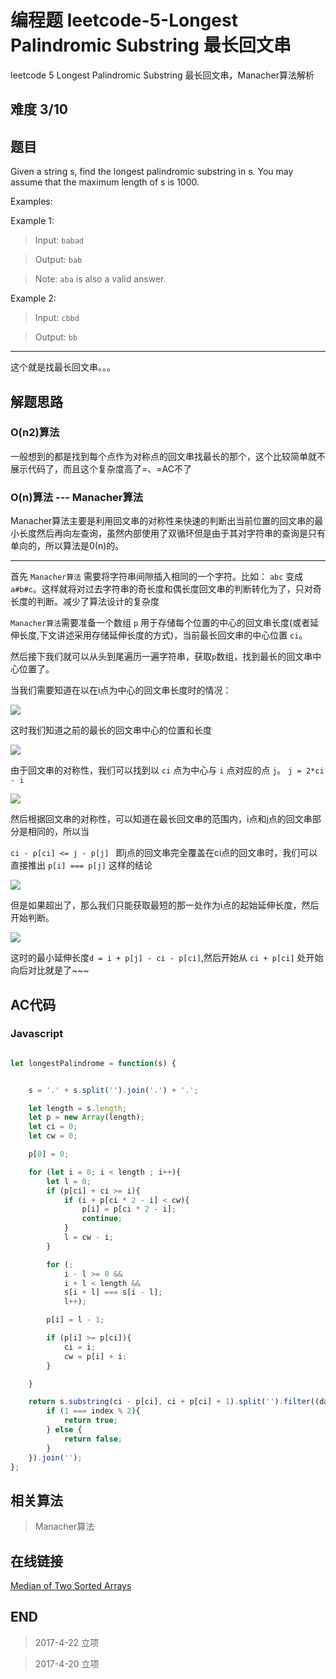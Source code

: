 # 编程题 leetcode-5-Longest Palindromic Substring 最长回文串

leetcode 5 Longest Palindromic Substring 最长回文串，Manacher算法解析

## 难度 3/10

## 题目

Given a string s, find the longest palindromic substring in s. You may assume that the maximum length of s is 1000.

Examples:

Example 1:
>   Input: `babad`

>   Output: `bab`

>   Note: `aba` is also a valid answer.

Example 2:
>   Input: `cbbd`

>   Output: `bb`

---

这个就是找最长回文串。。。

## 解题思路

### O(n2)算法

一般想到的都是找到每个点作为对称点的回文串找最长的那个，这个比较简单就不展示代码了，而且这个复杂度高了=、=AC不了

### O(n)算法 --- Manacher算法

Manacher算法主要是利用回文串的对称性来快速的判断出当前位置的回文串的最小长度然后再向左查询，虽然内部使用了双循环但是由于其对字符串的查询是只有单向的，所以算法是0(n)的。

-----

首先 `Manacher算法` 需要将字符串间隙插入相同的一个字符。比如： `abc` 变成 `a#b#c`。这样就将对过去字符串的奇长度和偶长度回文串的判断转化为了，只对奇长度的判断。减少了算法设计的复杂度

`Manacher算法`需要准备一个数组 `p` 用于存储每个位置的中心的回文串长度(或者延伸长度,下文讲述采用存储延伸长度的方式)，当前最长回文串的中心位置 `ci`。

然后接下我们就可以从头到尾遍历一遍字符串，获取`p`数组，找到最长的回文串中心位置了。

当我们需要知道在以在i点为中心的回文串长度时的情况：

![](http://i1.piimg.com/567571/aec5fd1b5d38515a.png)

这时我们知道之前的最长的回文串中心的位置和长度

![](http://i4.buimg.com/567571/99602867b5a0b6d0.png)

由于回文串的对称性，我们可以找到以 `ci` 点为中心与 `i` 点对应的点 `j`。 `j = 2*ci - i`

![](http://i2.muimg.com/567571/02013e6294507e3d.png)

然后根据回文串的对称性，可以知道在最长回文串的范围内，i点和j点的回文串部分是相同的，所以当

`ci - p[ci] <= j - p[j] ` 即j点的回文串完全覆盖在ci点的回文串时，我们可以直接推出 `p[i] === p[j]` 这样的结论

![](http://i1.piimg.com/567571/a19e18c175bc4457.png)

但是如果超出了，那么我们只能获取最短的那一处作为i点的起始延伸长度，然后开始判断。

![](http://i1.piimg.com/567571/8d8a260edc851a91.png)

这时的最小延伸长度`d = i + p[j] - ci - p[ci]`,然后开始从 `ci + p[ci]` 处开始向后对比就是了~~~

## AC代码

### Javascript

``` javascript

let longestPalindrome = function(s) {


    s = '.' + s.split('').join('.') + '.';

    let length = s.length;
    let p = new Array(length);
    let ci = 0;
    let cw = 0;

    p[0] = 0;

    for (let i = 0; i < length ; i++){
        let l = 0;
        if (p[ci] + ci >= i){
            if (i + p[ci * 2 - i] < cw){
                p[i] = p[ci * 2 - i];
                continue;
            }
            l = cw - i;
        }

        for (;
            i - l >= 0 &&
            i + l < length &&
            s[i + l] === s[i - l];
            l++);

        p[i] = l - 1;

        if (p[i] >= p[ci]){
            ci = i;
            cw = p[i] + i;
        }

    }

    return s.substring(ci - p[ci], ci + p[ci] + 1).split('').filter((data, index) => {
        if (1 === index % 2){
            return true;
        } else {
            return false;
        }
    }).join('');
};

```

## 相关算法

>   Manacher算法

## 在线链接

[Median of Two Sorted Arrays](https://leetcode.com/problems/median-of-two-sorted-arrays)

## END

>   2017-4-22    立项

>   2017-4-20    立项
